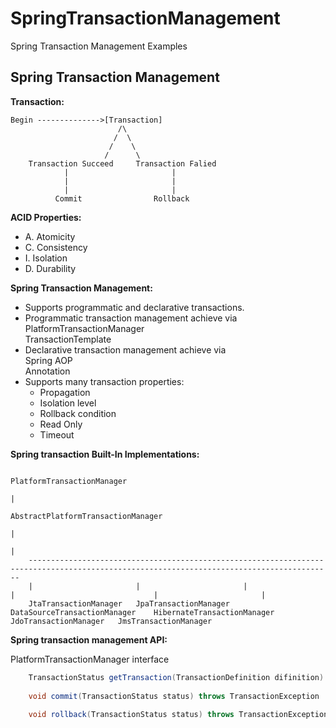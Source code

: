 # SpringTransactionManagement
Spring Transaction Management Examples

Spring Transaction Management
------------------------------

<b>Transaction:</b><br>

    Begin -------------->[Transaction]
    						/\
    					   /  \
    				      /    \
    					 /      \
    	Transaction Succeed		Transaction Falied
    			|						|
    			|						|
    			|						|
    		  Commit				Rollback
		  

<b>ACID Properties:</b><br>
<ul>
	<li>
		A. Atomicity
	</li>
	<li>
		C. Consistency
	</li>
	<li>
		I. Isolation
	</li>
	<li>
		D. Durability
	</li>
</ul>

<b>Spring Transaction Management:</b><br>
<ul>
	<li>
		Supports programmatic and declarative transactions.
	</li>
	<li>
		Programmatic transaction management achieve via<br>
		PlatformTransactionManager <br>
		TransactionTemplate
	</li>
	<li>
		Declarative transaction management achieve via<br>
		Spring AOP <br>
		Annotation
	</li>
	<li>
		Supports many transaction properties:
		<ul>
			<li>Propagation</li>
			<li>Isolation level</li>
			<li>Rollback condition</li>
			<li>Read Only</li>
			<li>Timeout</li>
		</ul>
	</li>
	
</ul>

<b>Spring transaction Built-In Implementations:</b>

      
      
      															PlatformTransactionManager
      																		|
      														AbstractPlatformTransactionManager 
      																		|
      																		|
      	------------------------------------------------------------------------------------------------------------------------------------------
      	|						|						|								|								|						|
      	JtaTransactionManager	JpaTransactionManager	DataSourceTransactionManager	HibernateTransactionManager		JdoTransactionManager	JmsTransactionManager
	
<b>Spring transaction management API:</b><br>

<p>PlatformTransactionManager interface</p>

```java
	TransactionStatus getTransaction(TransactionDefinition difinition) throws TransactionException
	
	void commit(TransactionStatus status) throws TransactionException
	
	void rollback(TransactionStatus status) throws TransactionException
	

	
